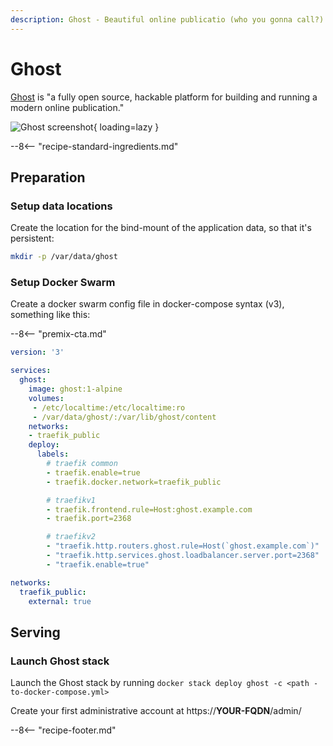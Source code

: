 ```yaml
---
description: Ghost - Beautiful online publicatio (who you gonna call?)
---
```


# Ghost

[Ghost](https://ghost.org) is "a fully open source, hackable platform for building and running a modern online publication."

![Ghost screenshot](/images/ghost.png){ loading=lazy }

--8<-- "recipe-standard-ingredients.md"

## Preparation

### Setup data locations

Create the location for the bind-mount of the application data, so that it's persistent:

```bash
mkdir -p /var/data/ghost
```

### Setup Docker Swarm

Create a docker swarm config file in docker-compose syntax (v3), something like this:

--8<-- "premix-cta.md"

```yaml
version: '3'

services:
  ghost:
    image: ghost:1-alpine
    volumes:
     - /etc/localtime:/etc/localtime:ro
     - /var/data/ghost/:/var/lib/ghost/content
    networks:
    - traefik_public
    deploy:
      labels:
        # traefik common
        - traefik.enable=true
        - traefik.docker.network=traefik_public

        # traefikv1
        - traefik.frontend.rule=Host:ghost.example.com
        - traefik.port=2368     

        # traefikv2
        - "traefik.http.routers.ghost.rule=Host(`ghost.example.com`)"
        - "traefik.http.services.ghost.loadbalancer.server.port=2368"
        - "traefik.enable=true"

networks:
  traefik_public:
    external: true
```

## Serving

### Launch Ghost stack

Launch the Ghost stack by running ```docker stack deploy ghost -c <path -to-docker-compose.yml>```

Create your first administrative account at https://**YOUR-FQDN**/admin/

[^1]: A default using the SQlite database takes 548k of space

--8<-- "recipe-footer.md"
